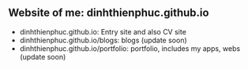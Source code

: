 ## Website of me: dinhthienphuc.github.io

- dinhthienphuc.github.io: Entry site and also CV site
- dinhthienphuc.github.io/blogs: blogs (update soon)
- dinhthienphuc.github.io/portfolio: portfolio, includes my apps, webs (update soon)
